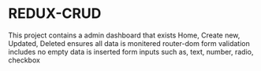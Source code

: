 # REDUX-CRUD
 This project contains a admin dashboard that exists Home, Create new, Updated, Deleted ensures all data is monitered
router-dom
form validation includes no empty data is inserted
form inputs such as, text, number, radio, checkbox
